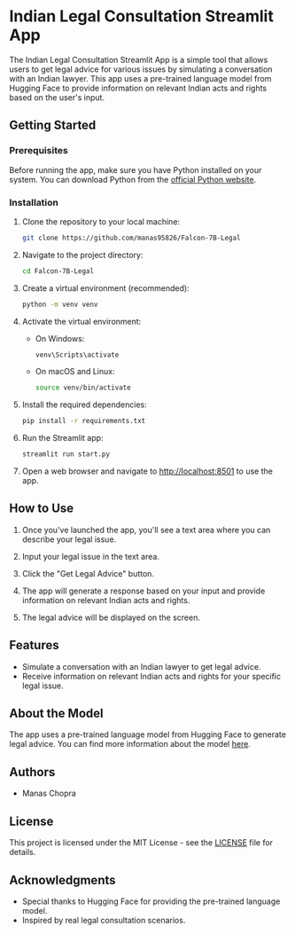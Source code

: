 

# Indian Legal Consultation Streamlit App

The Indian Legal Consultation Streamlit App is a simple tool that allows users to get legal advice for various issues by simulating a conversation with an Indian lawyer. This app uses a pre-trained language model from Hugging Face to provide information on relevant Indian acts and rights based on the user's input.

## Getting Started

### Prerequisites

Before running the app, make sure you have Python installed on your system. You can download Python from the [official Python website](https://www.python.org/downloads/).

### Installation

1. Clone the repository to your local machine:

   ```bash
   git clone https://github.com/manas95826/Falcon-7B-Legal
   ```

2. Navigate to the project directory:

   ```bash
   cd Falcon-7B-Legal
   ```

3. Create a virtual environment (recommended):

   ```bash
   python -m venv venv
   ```

4. Activate the virtual environment:

   - On Windows:

     ```bash
     venv\Scripts\activate
     ```

   - On macOS and Linux:

     ```bash
     source venv/bin/activate
     ```

5. Install the required dependencies:

   ```bash
   pip install -r requirements.txt
   ```

6. Run the Streamlit app:

   ```bash
   streamlit run start.py
   ```

7. Open a web browser and navigate to [http://localhost:8501](http://localhost:8501) to use the app.

## How to Use

1. Once you've launched the app, you'll see a text area where you can describe your legal issue.

2. Input your legal issue in the text area.

3. Click the "Get Legal Advice" button.

4. The app will generate a response based on your input and provide information on relevant Indian acts and rights.

5. The legal advice will be displayed on the screen.

## Features

- Simulate a conversation with an Indian lawyer to get legal advice.
- Receive information on relevant Indian acts and rights for your specific legal issue.

## About the Model

The app uses a pre-trained language model from Hugging Face to generate legal advice. You can find more information about the model [here](https://huggingface.co/tiiuae/falcon-7b-instruct).

## Authors

- Manas Chopra

## License

This project is licensed under the MIT License - see the [LICENSE](LICENSE) file for details.

## Acknowledgments

- Special thanks to Hugging Face for providing the pre-trained language model.
- Inspired by real legal consultation scenarios.


